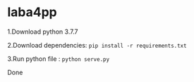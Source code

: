 # laba4pp

1.Download python 3.7.7


2.Download dependencies: `pip install -r requirements.txt`


3.Run python file : `python serve.py`


Done
